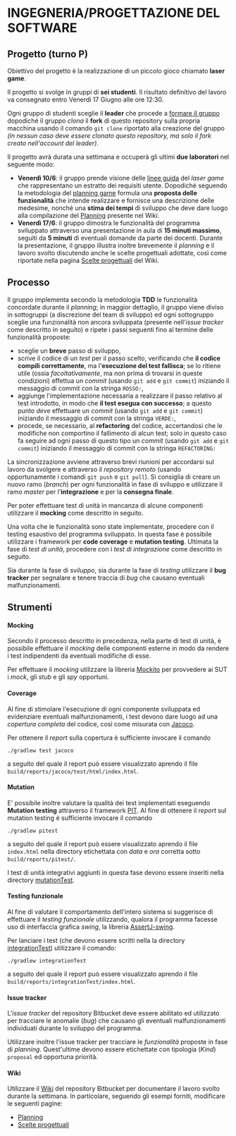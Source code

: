# INGEGNERIA/PROGETTAZIONE DEL SOFTWARE

## Progetto (turno P)

Obiettivo del progetto è la realizzazione di un piccolo gioco chiamato **laser game**.

Il progetto si svolge in gruppi di **sei studenti**. Il risultato definitivo del lavoro va consegnato entro Venerdì 17 Giugno alle ore 12:30.

Ogni gruppo di studenti sceglie il **leader** che procede a [formare il
gruppo](https://sweng.di.unimi.it/gruppo) dopodiché il gruppo *clona* il **fork** di questo repository sulla propria macchina usando il comando `git clone` riportato alla
creazione del gruppo *(in nessun caso deve essere clonato questo repository,
ma solo il fork creato nell'account del leader)*.

Il progetto avrà durata una settimana e occuperà gli ultimi **due laboratori** nel seguente modo:

* **Venerdì 10/6**: il gruppo prende visione delle [linee guida](https://bitbucket.org/softwareengineeringunimi/progetto_2016-p/wiki/Requisiti%20utente) del *laser game* che rappresentano un estratto dei requisiti utente. Dopodiché seguendo la metodologia del [planning game](https://bitbucket.org/softwareengineeringunimi/progetto_2016-p/wiki/Planning%20game) formula una **proposta delle funzionalità** che intende realizzare e fornisce una descrizione delle medesime, nonché una **stima dei tempi** di sviluppo che deve dare luogo alla compilazione del [Planning](https://bitbucket.org/softwareengineeringunimi/progetto_2016-p/wiki/Planning) presente nel Wiki.
* **Venerdì 17/6**: il gruppo dimostra le funzionalità del programma sviluppato attraverso una presentazione in aula di **15 minuti massimo**, seguiti da **5 minuti** di eventuali domande da parte dei docenti. Durante la presentazione, il gruppo illustra inoltre brevemente il *planning* e il lavoro svolto discutendo anche le scelte progettuali adottate, così come riportate nella pagina [Scelte progettuali](https://bitbucket.org/softwareengineeringunimi/progetto_2016-p/wiki/Scelte%20progettuali) del Wiki.


## Processo 

Il gruppo implementa secondo la metodologia **TDD** le funzionalità concordate durante il *planning*; in maggior dettaglio, il gruppo viene diviso in sottogruppi (a discrezione del team di sviluppo) ed ogni sottogruppo sceglie una funzionalità non ancora sviluppata (presente nell'*issue tracker* come descritto in seguito) e ripete i passi seguenti fino al termine delle funzionalità proposte:

* sceglie un **breve** passo di sviluppo,
* scrive il codice di un *test* per il passo scelto, verificando che **il
  codice compili correttamente**, ma l'**esecuzione del test fallisca**;
  se lo ritiene utile (ossia *facoltativamente*, ma non prima di trovarsi
  in queste condizioni) effettua un *commit* (usando `git add` e `git commit`)
  iniziando il messaggio di commit con la stringa `ROSSO:`,
* aggiunge l'implementazione necessaria a realizzare il passo relativo al test
  introdotto, in modo che **il test esegua con successo**; a questo punto *deve*
  effettuare un *commit* (usando `git add` e `git commit`) iniziando il messaggio di
  commit con la stringa `VERDE:`,
* procede, se necessario, al **refactoring** del codice, accertandosi che le modifiche
  non comportino il fallimento di alcun test; solo in questo caso fa seguire ad ogni
  passo di questo tipo un *commit* (usando `git add` e `git commit`) iniziando il
  messaggio di commit con la stringa `REFACTORING:`

La sincronizzazione avviene attraverso brevi riunioni per accordarsi sul lavoro da svolgere e attraverso il *repository remoto* (usando opportunamente i comandi `git push` e `git pull`).
Si consiglia di creare un nuovo ramo (*branch*) per ogni funzionalità in fase di sviluppo e utilizzare il ramo *master* per l'**integrazione** e per la **consegna finale**.

Per poter effettuare test di unità in mancanza di alcune componenti utilizzare il **mocking** come descritto in seguito.

Una volta che le funzionalità sono state implementate, procedere con il testing esaustivo del programma sviluppato. In questa fase è possibile utilizzare i framework per **code coverage** e **mutation testing**.
Ultimata la fase di *test di unità*, procedere con i *test di integrazione* come descritto in seguito.

Sia durante la fase di *sviluppo*, sia durante la fase di *testing* utilizzare il **bug tracker** per segnalare e tenere traccia di *bug* che causano eventuali malfunzionamenti.


## Strumenti

#### Mocking

Secondo il processo descritto in precedenza, nella parte di test di unità, è possibile effettuare il *mocking* delle componenti esterne in modo da rendere i test indipendenti da eventuali modifiche di esse.

Per effettuare il *mocking* utilizzare la libreria [Mockito](http://mockito.org/) per provvedere ai SUT i *mock*, gli *stub* e gli *spy* opportuni.


#### Coverage

Al fine di stimolare l'esecuzione di ogni componente sviluppata ed evidenziare eventuali malfunzionamenti, i test devono dare luogo ad una *copertura completa* del codice, così come misurata con [Jacoco](http://eclemma.org/jacoco/).

Per ottenere il *report* sulla copertura è sufficiente invocare il
comando
```
./gradlew test jacoco
```
a seguito del quale il report può essere visualizzato aprendo il file `build/reports/jacoco/test/html/index.html`.


#### Mutation

E' possibile inoltre valutare la qualità dei test implementati eseguendo **Mutation testing** attraverso il framework [PIT](http://pitest.org/).
Al fine di ottenere il *report* sul mutation testing è sufficiente invocare il
comando
```
./gradlew pitest
```
a seguito del quale il report può essere visualizzato aprendo il file `index.html` nella directory etichettata con *data* e *ora* corretta sotto `build/reports/pitest/`.

I test di unità integrativi aggiunti in questa fase devono essere inseriti nella directory [mutationTest](/src/mutationTest/java/).

#### Testing funzionale

Al fine di valutare il comportamento dell'intero sistema si suggerisce di effettuare il  *testing funzionale* utilizzando, qualora il programma facesse uso di interfaccia grafica *swing*, la libreria [AssertJ-swing](http://joel-costigliola.github.io/assertj/assertj-swing.html).

Per lanciare i test (che devono essere scritti nella la directory [integrationTest](/src/integrationTest/java/)) utilizzare il comando:

```
./gradlew integrationTest
```

a seguito del quale il report può essere visualizzato aprendo il file `build/reports/integrationTest/index.html`.

#### Issue tracker

L'*issue tracker* del repository Bitbucket deve essere abilitato ed utilizzato per tracciare le anomalie (*bug*) che causano gli eventuali malfunzionamenti individuati durante lo sviluppo del programma.

Utilizzare inoltre l'issue tracker per tracciare le *funzionalità* proposte in fase di *planning*. Quest'ultime devono essere etichettate con tipologia (*Kind*) `proposal` ed opportuna priorità. 

#### Wiki

Utilizzare il [Wiki](https://bitbucket.org/softwareengineeringunimi/progetto_2016-p/wiki/Home) del repository Bitbucket per documentare il lavoro svolto durante la settimana. In particolare, seguendo gli esempi forniti, modificare le seguenti pagine:

* [Planning](https://bitbucket.org/softwareengineeringunimi/progetto_2016-p/wiki/Planning)
* [Scelte progettuali](https://bitbucket.org/softwareengineeringunimi/progetto_2016-p/wiki/Scelte%20progettuali)